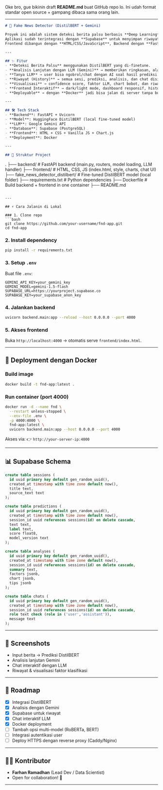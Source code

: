 Oke bro, gue bikinin draft **README.md** buat GitHub repo lo. Ini udah format standar open source + gampang dibaca sama orang lain.

---

```markdown
# 📰 Fake News Detector (DistilBERT + Gemini)

Proyek ini adalah sistem deteksi berita palsu berbasis **Deep Learning** (DistilBERT) yang dikombinasikan dengan **Large Language Model (LLM) Gemini** untuk memberikan analisis lanjutan dan alasan klasifikasi.  
Aplikasi sudah terintegrasi dengan **Supabase** untuk menyimpan riwayat prediksi, analisis, dan chat.  
Frontend dibangun dengan **HTML/CSS/JavaScript**, Backend dengan **FastAPI**, dan deployment via **Docker**.

---

## ✨ Fitur
- **Deteksi Berita Palsu** menggunakan DistilBERT yang di-finetune.
- **Analisis Lanjutan dengan LLM (Gemini)** → memberikan ringkasan, alasan klasifikasi, dan insight tambahan.
- **Tanya LLM** → user bisa ngobrol/chat dengan AI soal hasil prediksi.
- **Riwayat (History)** → semua sesi, prediksi, analisis, dan chat disimpan di **Supabase (PostgreSQL)**.
- **Visualisasi** → confidence score, faktor LLM, chart bobot, dan riwayat analisis.
- **Frontend Interaktif** → dark/light mode, dashboard responsif, history panel.
- **Deployable** → dengan **Docker** jadi bisa jalan di server tanpa buka terminal terus.

---

## 🛠️ Tech Stack
- **Backend**: FastAPI + Uvicorn
- **Model**: HuggingFace DistilBERT (local fine-tuned model)
- **LLM**: Google Gemini API
- **Database**: Supabase (PostgreSQL)
- **Frontend**: HTML + CSS + Vanilla JS + Chart.js
- **Deployment**: Docker

---

## 📂 Struktur Project
```

.
├── backend/                 # FastAPI backend (main.py, routers, model loading, LLM handler)
├── frontend/                # HTML, CSS, JS (index.html, style, charts, chat UI)
├── fake_news_detector_distilbert/  # Fine-tuned DistilBERT model (local folder)
├── requirements.txt         # Python dependencies
├── Dockerfile               # Build backend + frontend in one container
├── README.md

````

---

## ⚡ Cara Jalanin di Lokal

### 1. Clone repo
```bash
git clone https://github.com/your-username/fnd-app.git
cd fnd-app
````

### 2. Install dependency

```bash
pip install -r requirements.txt
```

### 3. Setup `.env`

Buat file `.env`:

```env
GEMINI_API_KEY=your_gemini_key
GEMINI_MODEL=gemini-1.5-flash
SUPABASE_URL=https://yourproject.supabase.co
SUPABASE_KEY=your_supabase_anon_key
```

### 4. Jalankan backend

```bash
uvicorn backend.main:app --reload --host 0.0.0.0 --port 4000
```

### 5. Akses frontend

Buka `http://localhost:4000` → otomatis serve `frontend/index.html`.

---

## 🐳 Deployment dengan Docker

### Build image

```bash
docker build -t fnd-app:latest .
```

### Run container (port 4000)

```bash
docker run -d --name fnd \
  --restart unless-stopped \
  --env-file .env \
  -p 4000:4000 \
  fnd-app:latest \
  uvicorn backend.main:app --host 0.0.0.0 --port 4000
```

Akses via:
👉 `http://your-server-ip:4000`

---

## 📊 Supabase Schema

```sql
create table sessions (
  id uuid primary key default gen_random_uuid(),
  created_at timestamp with time zone default now(),
  title text,
  source_text text
);

create table predictions (
  id uuid primary key default gen_random_uuid(),
  created_at timestamp with time zone default now(),
  session_id uuid references sessions(id) on delete cascade,
  text text,
  label text,
  score float8,
  model_version text
);

create table analyses (
  id uuid primary key default gen_random_uuid(),
  created_at timestamp with time zone default now(),
  session_id uuid references sessions(id) on delete cascade,
  summary text,
  factors jsonb,
  chart jsonb,
  tips jsonb
);

create table chats (
  id uuid primary key default gen_random_uuid(),
  created_at timestamp with time zone default now(),
  session_id uuid references sessions(id) on delete cascade,
  role text check (role in ('user','assistant')),
  message text
);
```

---

## 📸 Screenshots

* Input berita → Prediksi DistilBERT
* Analisis lanjutan Gemini
* Chat interaktif dengan LLM
* Riwayat & visualisasi faktor klasifikasi

---

## 🚀 Roadmap

* [x] Integrasi DistilBERT
* [x] Analisis dengan Gemini
* [x] Supabase untuk riwayat
* [x] Chat interaktif LLM
* [x] Docker deployment
* [ ] Tambah opsi multi-model (RoBERTa, BERT)
* [ ] Integrasi autentikasi user
* [ ] Deploy HTTPS dengan reverse proxy (Caddy/Nginx)

---

## 👨‍💻 Kontributor

* **Farhan Ramadhan** (Lead Dev / Data Scientist)
* Open for collaboration! 🚀

---

